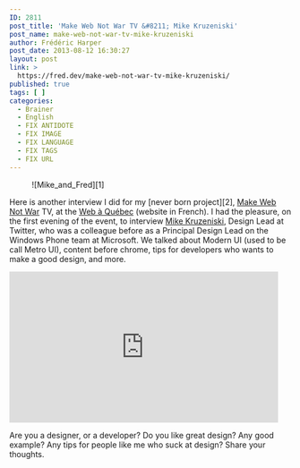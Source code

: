 ```yaml
---
ID: 2811
post_title: 'Make Web Not War TV &#8211; Mike Kruzeniski'
post_name: make-web-not-war-tv-mike-kruzeniski
author: Frédéric Harper
post_date: 2013-08-12 16:30:27
layout: post
link: >
  https://fred.dev/make-web-not-war-tv-mike-kruzeniski/
published: true
tags: [ ]
categories:
  - Brainer
  - English
  - FIX ANTIDOTE
  - FIX IMAGE
  - FIX LANGUAGE
  - FIX TAGS
  - FIX URL
---
```

<figure>![Mike_and_Fred][1]</figure>
Here is another interview I did for my [never born project][2], <a href="https://web.archive.org/web/20130628080719/http://www.webnotwar.ca/" target="_blank" rel="noopener noreferrer">Make Web Not War</a> TV, at the <a href="https://webaquebec.org/" target="_blank" rel="noopener noreferrer">Web à Québec</a> (website in French). I had the pleasure, on the first evening of the event, to interview <a href="http://kruzeniski.com/" target="_blank" rel="noopener noreferrer">Mike Kruzeniski</a>, Design Lead at Twitter, who was a colleague before as a Principal Design Lead on the Windows Phone team at Microsoft. We talked about Modern UI (used to be call Metro UI), content before chrome, tips for developers who wants to make a good design, and more.

<p style="text-align:center">
  <div class="embed video YouTube">
    <iframe width="480" height="270" src="https://www.youtube.com/embed/QnGU2OyPYbk?feature=oembed" frameborder="0" allowfullscreen></iframe>
  </div>
</p>

Are you a designer, or a developer? Do you like great design? Any good example? Any tips for people like me who suck at design? Share your thoughts.

 [1]: http://fred.dev/wp-content/uploads/2013/08/Mike_and_Fred.png
 [2]: https://fred.dev/make-web-not-war-tv-an-unfinished-project/ "Make Web Not War TV – An unfinished project"
